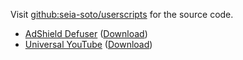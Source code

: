 Visit [github:seia-soto/userscripts](https://github.com/seia-soto/userscripts) for the source code.

- [AdShield Defuser](./asdefuser.user.js) (<a download href='./asdefuser.user.js'>Download</a>)
- [Universal YouTube](./ubyoutube.user.js) (<a download href='./ubyoutube.user.js'>Download</a>)
